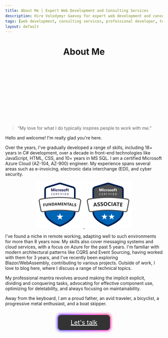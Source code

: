 ```yaml
---
title: About Me | Expert Web Development and Consulting Services
description: Hire Volodymyr Gaevoy for expert web development and consulting services. With 15+ years in tech, I deliver solutions that drive success. Learn more.
tags: [web development, consulting services, professional developer, technology solutions, hire tech expert, dotnet, csharp, javascript, cybersecurity, security, business, architecture, design]
layout: default
---
```


<style>
.site-header .logo {
    visibility: hidden;
}
.about-me-header {
    margin-bottom: 30px;
    text-align: center;
}
.about-me-logo {
    background: url("/img/logo2.jpg");
    background-size: contain;
    height: 174px;
    width: 174px;
    display: block;
    margin: 0 auto;
    border-radius: 50%;
}
.about-me-button-container {
    text-align: center;
    margin-top: 40px;
    margin-bottom: 200px;
}
.button-85 {
    padding: 0.6em 2em;
    border: none;
    outline: none;
    color: rgb(255, 255, 255);
    /*background: #111;*/
    cursor: pointer;
    position: relative;
    z-index: 0;
    border-radius: 10px;
    user-select: none;
    -webkit-user-select: none;
    touch-action: manipulation;
    
    font-size: 20px;
    background: #333;
}

.button-85:hover {
    color: white;
}

.button-85:before {
    content: "";
    background: linear-gradient(
    45deg,
    #ff0000,
    #ff7300,
    #fffb00,
    #48ff00,
    #00ffd5,
    #002bff,
    #7a00ff,
    #ff00c8,
    #ff0000
    );
    position: absolute;
    top: -2px;
    left: -2px;
    background-size: 400%;
    z-index: -1;
    filter: blur(5px);
    -webkit-filter: blur(5px);
    width: calc(100% + 4px);
    height: calc(100% + 4px);
    animation: glowing-button-85 20s linear infinite;
    transition: opacity 0.3s ease-in-out;
    border-radius: 10px;
}

@keyframes glowing-button-85 {
    0% {
    background-position: 0 0;
    }
    50% {
    background-position: 400% 0;
    }
    100% {
    background-position: 0 0;
    }
}

.button-85:after {
    z-index: -1;
    content: "";
    position: absolute;
    width: 100%;
    height: 100%;
    background: #222;
    left: 0;
    top: 0;
    border-radius: 10px;
}
</style>

<h1 class="about-me-header">About Me</h1>

<div class="about-me-logo" alt="Volodymyr Gaevoy Logo"></div>

> “My love for what I do typically inspires people to work with me.”

Hello and welcome! I'm really glad you're here.

Over the years, I've gradually developed a range of skills, including 18+ years in C# development, over a decade in front-end technologies like JavaScript, HTML, CSS, and 10+ years in MS SQL. I am a certified Microsoft Azure Cloud (AZ-104, AZ-900) engineer. My experience spans several areas such as e-invoicing, electronic data interchange (EDI), and cyber security.

<p style="text-align: center">
<a href="https://learn.microsoft.com/en-gb/users/volodymyrhaievyi-8218/credentials/f18e279fbbc0e54" target="_blank" title="Microsoft Certified: Azure Fundamentals">
<img style="width:150px" src="/img/about-me/microsoft-certified-fundamentals-badge.svg" alt="Microsoft Certified: Azure Fundamentals" />
</a>
<a href="https://learn.microsoft.com/en-gb/users/volodymyrhaievyi-8218/credentials/f23d3c7ee8b82225" target="_blank" title="Microsoft Certified: Azure Administrator Associate">
<img style="width:150px" src="/img/about-me/microsoft-certified-associate-badge.svg" alt="Microsoft Certified: Azure Administrator Associate" />
</a>
</p>

I've found a niche in remote working, adapting well to such environments for more than 8 years now. My skills also cover messaging systems and cloud services, with a focus on Azure for the past 5 years. I'm familiar with modern architectural patterns like CQRS and Event Sourcing, having worked with them for 3 years, and I've recently been exploring Blazor/WebAssembly, contributing to various projects. Outside of work, I love to blog here, where I discuss a range of technical topics.

My professional mantra revolves around making the implicit explicit, dividing and conquering tasks, advocating for effective component use, optimizing for deletability, and always focusing on maintainability.

Away from the keyboard, I am a proud father, an avid traveler, a bicyclist, a progressive metal enthusiast, and a boat skipper.

<div class="about-me-button-container">
<a href="https://www.linkedin.com/in/vladimirgayevoy" target="_blank" class="button-85">Let's talk</a>
</div>
